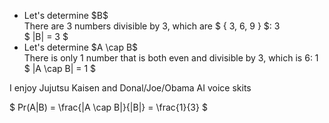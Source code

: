 <ul>
    <li> Let's determine $B$ <br/> 
    There are 3 numbers divisible by 3, which are $ { 3, 6, 9 } $: 3 <br/> 
    $ |B| = 3 $
    <li> Let's determine $A \cap B$ <br/> 
    There is only 1 number that is both even and divisible by 3, which is 6: 1 <br/> 
    $ |A \cap B| = 1 $
</ul>

I enjoy Jujutsu Kaisen and Donal/Joe/Obama AI voice skits

$ Pr(A|B) = \frac{|A \cap B|}{|B|} = \frac{1}{3} $

